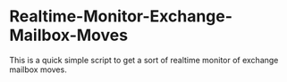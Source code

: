 # Realtime-Monitor-Exchange-Mailbox-Moves
This is a quick simple script to get a sort of realtime monitor of exchange mailbox moves.
